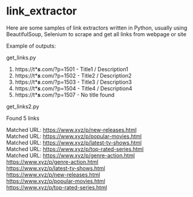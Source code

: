 # link_extractor
Here are some samples of link extractors written in Python, usually using BeautifulSoup, Selenium to scrape and get all links from webpage or site

Example of outputs:

get_links.py

1. https://t******s*****.com/?p=1501 - Title1 / Description1
2. https://t******s*****.com/?p=1502 - Title2 / Description2
3. https://t******s*****.com/?p=1503 - Title3 / Description3
4. https://t******s*****.com/?p=1504 - Title4 / Description4
5. https://t******s*****.com/?p=1507 - No title found

get_links2.py

Found 5 links

Matched URL: https://www.xyz/p/new-releases.html<br/>
Matched URL: https://www.xyz/p/popular-movies.html<br/>
Matched URL: https://www.xyz/p/latest-tv-shows.html<br/>
Matched URL: https://www.xyz/p/top-rated-series.html<br/>
Matched URL: https://www.xyz/p/genre-action.html<br/>
https://www.xyz/p/genre-action.html<br/>
https://www.xyz/p/latest-tv-shows.html<br/>
https://www.xyz/p/new-releases.html<br/>
https://www.xyz/p/popular-movies.html<br/>
https://www.xyz/p/top-rated-series.html<br/>


